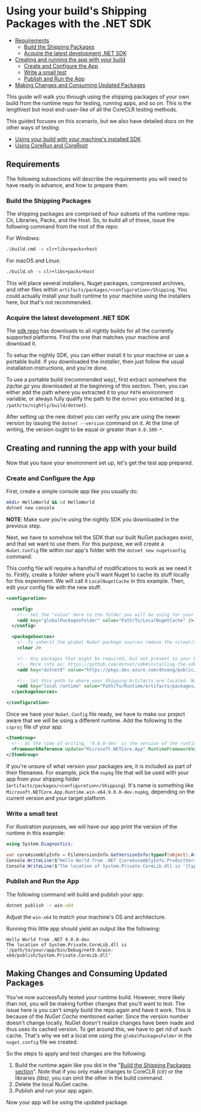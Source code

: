 # Using your build's Shipping Packages with the .NET SDK

* [Requirements](#requirements)
  * [Build the Shipping Packages](#build-the-shipping-packages)
  * [Acquire the latest development .NET SDK](#acquire-the-latest-development-net-sdk)
* [Creating and running the app with your build](#creating-and-running-the-app-with-your-build)
  * [Create and Configure the App](#create-and-configure-the-app)
  * [Write a small test](#write-a-small-test)
  * [Publish and Run the App](#publish-and-run-the-app)
* [Making Changes and Consuming Updated Packages](#making-changes-and-consuming-updated-packages)

This guide will walk you through using the shipping packages of your own build from the runtime repo for testing, running apps, and so on. This is the lengthiest but most end-user-like of all the CoreCLR testing methods.

This guided focuses on this scenario, but we also have detailed docs on the other ways of testing:

* [Using your build with your machine's installed SDK](using-your-build-with-installed-sdk.md)
* [Using CoreRun and CoreRoot](using-corerun-and-coreroot.md)

## Requirements

The following subsections will describe the requirements you will need to have ready in advance, and how to prepare them.

### Build the Shipping Packages

The shipping packages are comprised of four subsets of the runtime repo: Clr, Libraries, Packs, and the Host. So, to build all of those, issue the following command from the root of the repo:

For Windows:

```cmd
.\build.cmd -s clr+libs+packs+host
```

For macOS and Linux:

```bash
./build.sh -s clr+libs+packs+host
```

This will place several installers, Nuget packages, compressed archives, and other files within `artifacts/packages/<configuration>/Shipping`. You could actually install your built runtime to your machine using the installers here, but that's not recommended.

### Acquire the latest development .NET SDK

The [sdk repo](https://github.com/dotnet/sdk#installing-the-sdk) has downloads to all nightly builds for all the currently supported platforms. Find the one that matches your machine and download it.

To setup the nightly SDK, you can either install it to your machine or use a portable build. If you downloaded the _installer_, then just follow the usual installation instructions, and you're done.

To use a portable build (recommended way), first extract somewhere the _zip/tar.gz_ you downloaded at the beginning of this section. Then, you can either add the path where you extracted it to your `PATH` environment variable, or always fully qualify the path to the `dotnet` you extracted (e.g. `/path/to/nightly/build/dotnet`).

After setting up the new dotnet you can verify you are using the newer version by issuing the `dotnet --version` command on it. At the time of writing, the version ought to be equal or greater than `9.0.100-*`.

## Creating and running the app with your build

Now that you have your environment set up, let's get the test app prepared.

### Create and Configure the App

First, create a simple console app like you usually do:

```bash
mkdir HelloWorld && cd HelloWorld
dotnet new console
```

**NOTE**: Make sure you're using the nightly SDK you downloaded in the previous step.

Next, we have to somehow tell the SDK that our built NuGet packages exist, and that we want to use them. For this purpose, we will create a `NuGet.Config` file within our app's folder with the `dotnet new nugetconfig` command.

This config file will require a handful of modifications to work as we need it to. Firstly, create a folder where you'll want Nuget to cache its stuff locally for this experiment. We will call it `LocalNugetCache` in this example. Then, edit your config file with the new stuff:

```xml
<configuration>

  <config>
    <!-- Set the "value" here to the folder you will be using for your local Nuget cache. -->
    <add key="globalPackagesFolder" value="Path/To/LocalNugetCache" />
  </config>

  <packageSources>
    <!--To inherit the global NuGet package sources remove the <clear/> line below -->
    <clear />

    <!-- Any packages that might be required, but not present in your build, will have to be taken from the latest NuGet feed. -->
    <!-- More info on: https://github.com/dotnet/sdk#installing-the-sdk -->
    <add key="dotnet8" value="https://pkgs.dev.azure.com/dnceng/public/_packaging/dotnet8/nuget/v3/index.json" />

    <!-- Set this path to where your Shipping Artifacts are located. Note that we are assuming a 'Debug' build in this example. -->
    <add key="local runtime" value="Path/To/Runtime/artifacts/packages/Debug/Shipping" />
  </packageSources>

</configuration>
```

Once we have your `NuGet.Config` file ready, we have to make our project aware that we will be using a different runtime. Add the following to the `csproj` file of your app:

```xml
<ItemGroup>
  <!-- At the time of writing, '9.0.0-dev' is the version of the runtime repo's shipping packages. -->
  <FrameworkReference Update="Microsoft.NETCore.App" RuntimeFrameworkVersion="9.0.0-dev" />
</ItemGroup>
```

If you're unsure of what version your packages are, it is included as part of their filenames. For example, pick the `nupkg` file that will be used with your app from your shipping folder (`artifacts/packages/<configuration>/Shipping`). It's name is something like `Microsoft.NETCore.App.Runtime.win-x64.9.0.0-dev.nupkg`, depending on the current version and your target platform.

### Write a small test

For illustration purposes, we will have our app print the version of the runtime in this example:

```csharp
using System.Diagnostics;

var coreAssemblyInfo = FileVersionInfo.GetVersionInfo(typeof(object).Assembly.Location);
Console.WriteLine($"Hello World from .NET {coreAssemblyInfo.ProductVersion}.");
Console.WriteLine($"The location of System.Private.CoreLib.dll is '{typeof(object).Assembly.Location}'");
```

### Publish and Run the App

The following command will build and publish your app:

```cmd
dotnet publish -r win-x64
```

Adjust the `win-x64` to match your machine's OS and architecture.

Running this little app should yield an output like the following:

```text
Hello World from .NET 9.0.0-dev
The location of System.Private.CoreLib.dll is '/path/to/your/app/bin/Debug/net9.0/win-x64/publish/System.Private.CoreLib.dll'
```

## Making Changes and Consuming Updated Packages

You've now successfully tested your runtime build. However, more likely than not, you will be making further changes that you'll want to test. The issue here is you can't simply build the repo again and have it work. This is because of the _NuGet Cache_ mentioned earlier. Since the version number doesn't change locally, NuGet doesn't realize changes have been made and thus uses its cached version. To get around this, we have to get rid of such cache. That's why we set a local one using the `globalPackagesFolder` in the `nuget.config` file we created.

So the steps to apply and test changes are the following:

1. Build the runtime again like you did in the "[Build the Shipping Packages section](#build-the-shipping-packages)". Note that if you only make changes to CoreCLR _(clr)_ or the libraries _(libs)_, you can omit the other in the build command.
2. Delete the local NuGet cache.
3. Publish and run your app again.

Now your app will be using the updated package.
